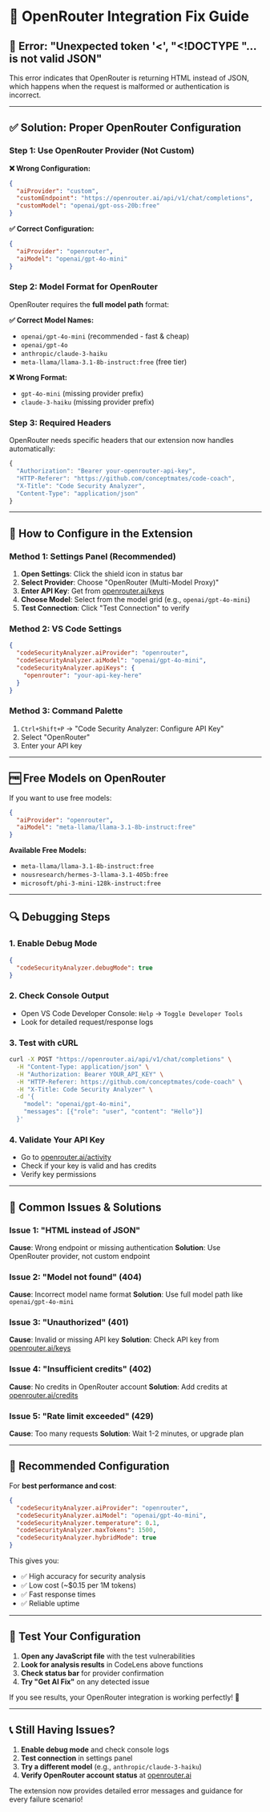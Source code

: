 # 🔧 OpenRouter Integration Fix Guide

## 🚨 **Error**: "Unexpected token '<', "<!DOCTYPE "... is not valid JSON"

This error indicates that OpenRouter is returning HTML instead of JSON, which happens when the request is malformed or authentication is incorrect.

---

## ✅ **Solution: Proper OpenRouter Configuration**

### **Step 1: Use OpenRouter Provider (Not Custom)**

**❌ Wrong Configuration:**
```json
{
  "aiProvider": "custom",
  "customEndpoint": "https://openrouter.ai/api/v1/chat/completions",
  "customModel": "openai/gpt-oss-20b:free"
}
```

**✅ Correct Configuration:**
```json
{
  "aiProvider": "openrouter", 
  "aiModel": "openai/gpt-4o-mini"
}
```

### **Step 2: Model Format for OpenRouter**

OpenRouter requires the **full model path** format:

**✅ Correct Model Names:**
- `openai/gpt-4o-mini` (recommended - fast & cheap)
- `openai/gpt-4o` 
- `anthropic/claude-3-haiku`
- `meta-llama/llama-3.1-8b-instruct:free` (free tier)

**❌ Wrong Format:**
- `gpt-4o-mini` (missing provider prefix)
- `claude-3-haiku` (missing provider prefix)

### **Step 3: Required Headers**

OpenRouter needs specific headers that our extension now handles automatically:

```javascript
{
  "Authorization": "Bearer your-openrouter-api-key",
  "HTTP-Referer": "https://github.com/conceptmates/code-coach",
  "X-Title": "Code Security Analyzer",
  "Content-Type": "application/json"
}
```

---

## 🎯 **How to Configure in the Extension**

### **Method 1: Settings Panel (Recommended)**

1. **Open Settings**: Click the shield icon in status bar
2. **Select Provider**: Choose "OpenRouter (Multi-Model Proxy)" 
3. **Enter API Key**: Get from [openrouter.ai/keys](https://openrouter.ai/keys)
4. **Choose Model**: Select from the model grid (e.g., `openai/gpt-4o-mini`)
5. **Test Connection**: Click "Test Connection" to verify

### **Method 2: VS Code Settings**

```json
{
  "codeSecurityAnalyzer.aiProvider": "openrouter",
  "codeSecurityAnalyzer.aiModel": "openai/gpt-4o-mini",
  "codeSecurityAnalyzer.apiKeys": {
    "openrouter": "your-api-key-here"
  }
}
```

### **Method 3: Command Palette**

1. `Ctrl+Shift+P` → "Code Security Analyzer: Configure API Key"
2. Select "OpenRouter"
3. Enter your API key

---

## 🆓 **Free Models on OpenRouter**

If you want to use free models:

```json
{
  "aiProvider": "openrouter",
  "aiModel": "meta-llama/llama-3.1-8b-instruct:free"
}
```

**Available Free Models:**
- `meta-llama/llama-3.1-8b-instruct:free`
- `nousresearch/hermes-3-llama-3.1-405b:free`
- `microsoft/phi-3-mini-128k-instruct:free`

---

## 🔍 **Debugging Steps**

### **1. Enable Debug Mode**
```json
{
  "codeSecurityAnalyzer.debugMode": true
}
```

### **2. Check Console Output**
- Open VS Code Developer Console: `Help` → `Toggle Developer Tools`
- Look for detailed request/response logs

### **3. Test with cURL**
```bash
curl -X POST "https://openrouter.ai/api/v1/chat/completions" \
  -H "Content-Type: application/json" \
  -H "Authorization: Bearer YOUR_API_KEY" \
  -H "HTTP-Referer: https://github.com/conceptmates/code-coach" \
  -H "X-Title: Code Security Analyzer" \
  -d '{
    "model": "openai/gpt-4o-mini",
    "messages": [{"role": "user", "content": "Hello"}]
  }'
```

### **4. Validate Your API Key**
- Go to [openrouter.ai/activity](https://openrouter.ai/activity)
- Check if your key is valid and has credits
- Verify key permissions

---

## 🚨 **Common Issues & Solutions**

### **Issue 1: "HTML instead of JSON"**
**Cause**: Wrong endpoint or missing authentication
**Solution**: Use OpenRouter provider, not custom endpoint

### **Issue 2: "Model not found" (404)**
**Cause**: Incorrect model name format
**Solution**: Use full model path like `openai/gpt-4o-mini`

### **Issue 3: "Unauthorized" (401)**
**Cause**: Invalid or missing API key
**Solution**: Check API key from [openrouter.ai/keys](https://openrouter.ai/keys)

### **Issue 4: "Insufficient credits" (402)**
**Cause**: No credits in OpenRouter account
**Solution**: Add credits at [openrouter.ai/credits](https://openrouter.ai/credits)

### **Issue 5: "Rate limit exceeded" (429)**
**Cause**: Too many requests
**Solution**: Wait 1-2 minutes, or upgrade plan

---

## 🎯 **Recommended Configuration**

For **best performance and cost**:

```json
{
  "codeSecurityAnalyzer.aiProvider": "openrouter",
  "codeSecurityAnalyzer.aiModel": "openai/gpt-4o-mini",
  "codeSecurityAnalyzer.temperature": 0.1,
  "codeSecurityAnalyzer.maxTokens": 1500,
  "codeSecurityAnalyzer.hybridMode": true
}
```

This gives you:
- ✅ High accuracy for security analysis
- ✅ Low cost (~$0.15 per 1M tokens)
- ✅ Fast response times
- ✅ Reliable uptime

---

## 🧪 **Test Your Configuration**

1. **Open any JavaScript file** with the test vulnerabilities
2. **Look for analysis results** in CodeLens above functions
3. **Check status bar** for provider confirmation
4. **Try "Get AI Fix"** on any detected issue

If you see results, your OpenRouter integration is working perfectly! 🎉

---

## 📞 **Still Having Issues?**

1. **Enable debug mode** and check console logs
2. **Test connection** in settings panel
3. **Try a different model** (e.g., `anthropic/claude-3-haiku`)
4. **Verify OpenRouter account status** at [openrouter.ai](https://openrouter.ai)

The extension now provides detailed error messages and guidance for every failure scenario!